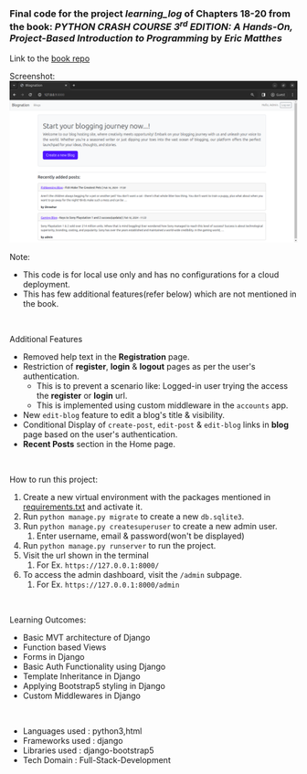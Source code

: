 ### Final code for the project *learning_log* of Chapters 18-20 from the book: _PYTHON CRASH COURSE 3<sup>rd</sup> EDITION: A Hands-On, Project-Based Introduction to Programming_ by _Eric Matthes_    
Link to the [book repo](https://github.com/Shreehar-KE/book-python-crash-course/)
<br/>

Screenshot:
![Homepage](./demo/screenshots/Homepage.png)
<br/>

Note: 
- This code is for local use only and has no configurations for a cloud deployment.
- This has few additional features(refer below) which are not mentioned in the book.   

<br/>

Additional Features
- Removed help text in the __Registration__ page.
- Restriction of __register__, __login__ & __logout__ pages as per the user's authentication.
  - This is to prevent a scenario like: Logged-in user trying the access the __register__ or __login__ url.
  - This is implemented using custom middleware in the `accounts` app.
- New `edit-blog` feature to edit a blog's title & visibility.
- Conditional Display of `create-post`, `edit-post` & `edit-blog` links in __blog__ page based on the user's authentication.
- __Recent Posts__ section in the Home page.  
  
<br/>

How to run this project:
1. Create a new virtual environment with the packages mentioned in [requirements.txt](requirements.txt) and activate it.
2. Run `python manage.py migrate` to create a new `db.sqlite3`.
3. Run `python manage.py createsuperuser` to create a new admin user.
   1. Enter username, email & password(won't be displayed)
4. Run `python manage.py runserver` to run the project.
5. Visit the url shown in the terminal
   1. For Ex. `https://127.0.0.1:8000/`
6. To access the admin dashboard, visit the `/admin` subpage.
   1. For Ex. `https://127.0.0.1:8000/admin`

<br/>

Learning Outcomes:
- Basic MVT architecture of Django
- Function based Views
- Forms in Django
- Basic Auth Functionality using Django
- Template Inheritance in Django
- Applying Bootstrap5 styling in Django
- Custom Middlewares in Django

<br/>

- Languages used : python3,html
- Frameworks used : django
- Libraries used : django-bootstrap5
- Tech Domain : Full-Stack-Development